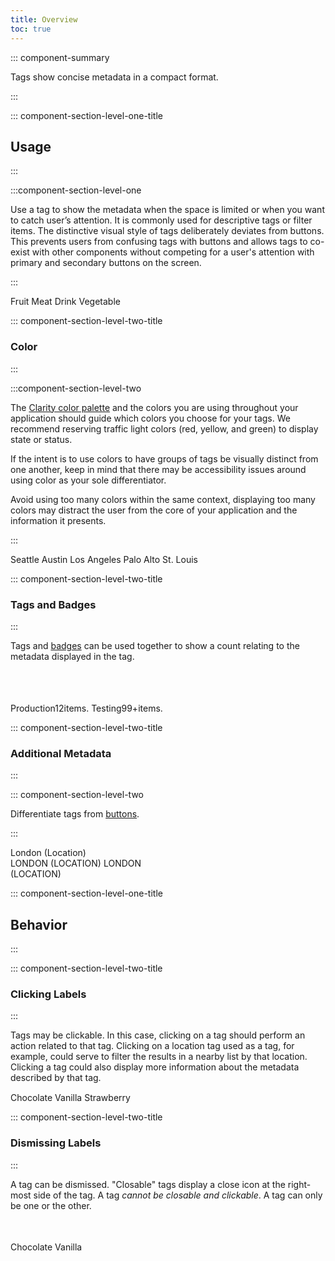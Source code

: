 ```yaml
---
title: Overview
toc: true
---
```


::: component-summary

Tags show concise metadata in a compact format.

:::

::: component-section-level-one-title

## Usage

:::

:::component-section-level-one

Use a tag to show the metadata when the space is limited or when you want to catch user’s attention. It is commonly used for descriptive tags or filter items. The distinctive visual style of tags deliberately deviates from buttons. This prevents users from confusing tags with buttons and allows tags to co-exist with other components without competing for a user's attention with primary and secondary buttons on the screen.

:::

<div cds-layout="horizontal gap:xs m-y:md">
    <cds-tag readonly color="purple">Fruit</cds-tag>
    <cds-tag readonly color="blue">Meat</cds-tag>
    <cds-tag readonly color="orange">Drink</cds-tag>
    <cds-tag readonly color="light-blue">Vegetable</cds-tag>
</div>

::: component-section-level-two-title

### Color

:::

:::component-section-level-two

The [Clarity color palette](/foundation/color) and the colors you are using throughout your application should guide which colors you choose for your tags. We recommend reserving traffic light colors (red, yellow, and green) to display state or status.

If the intent is to use colors to have groups of tags be visually distinct from one another, keep in mind that there may be accessibility issues around using color as your sole differentiator.

Avoid using too many colors within the same context, displaying too many colors may distract the user from the core of your application and the information it presents.

:::

<div cds-layout="horizontal gap:xs m-y:md">
    <cds-tag readonly>Seattle</cds-tag>
    <cds-tag readonly color="purple">Austin</cds-tag>
    <cds-tag readonly color="blue">Los Angeles</cds-tag>
    <cds-tag readonly color="orange">Palo Alto</cds-tag>
    <cds-tag readonly color="light-blue">St. Louis</cds-tag>
</div>

::: component-section-level-two-title

### Tags and Badges

:::

<div class="clr-row">
<div class="clr-col-sm-12 clr-col-lg-4">
<div style="height: 100px">
<div>Tags and <a href="../badge">badges</a> can be used together to show a count relating to the metadata displayed in the tag.</div>
</div>
</div>
<div class="clr-col-sm-12 clr-col-lg-4">
<DocInset height="100">
<div cds-layout="horizontal gap:sm align:center">
    <cds-tag readonly color="blue">Production<cds-badge color="blue">12<span cds-layout="display:screen-reader-only">items.</span></cds-badge></cds-tag>
    <cds-tag readonly color="blue">Testing<cds-badge color="blue">99+<span cds-layout="display:screen-reader-only">items.</span></cds-badge></cds-tag>
</div>
</DocInset>
</div>
</div>

::: component-section-level-two-title

### Additional Metadata

:::

::: component-section-level-two

Differentiate tags from [buttons](core-components/button).

:::

<DocDoDont>
<DocDo summary="Describe additional information with parenthesis" demoHeight="120">
<div cds-layout="horizontal align:center"><cds-tag readonly color="orange">London (Location)</cds-tag></div>
</DocDo>
<DocDont slot="dont" summary="Use all capitalization or multi-lines" demoHeight="120">
<div cds-layout="horizontal gap:sm align:center">
<cds-tag readonly color="purple">LONDON (LOCATION)</cds-tag>
<cds-tag readonly color="purple">LONDON<br/>(LOCATION)</cds-tag>
</div>
</DocDont>
</DocDoDont>

::: component-section-level-one-title

## Behavior

:::

::: component-section-level-two-title

### Clicking Labels

:::

<div class="clr-row" cds-layout="m-b:xxl">
<div class="clr-col-sm-12 clr-col-lg-4" cds-layout="p-b@lg:none p-b:lg">
<div style="height: 100px">
<div><p cds-text="body">Tags may be clickable. In this case, clicking on a tag should perform an action related to that tag. Clicking on a location tag used as a tag, for example, could serve to filter the results in a nearby list by that location. Clicking a tag could also display more information about the metadata described by that tag.</p></div>
</div>
</div>
<div class="clr-col-sm-12 clr-col-lg-4">
<DocInset height="100">
<div cds-layout="horizontal gap:sm align:center">
    <cds-tag color="purple">Chocolate</cds-tag>
    <cds-tag color="purple">Vanilla</cds-tag>
    <cds-tag color="purple">Strawberry</cds-tag>
</div>
</DocInset>
</div>
</div>

::: component-section-level-two-title

### Dismissing Labels

:::

<div class="clr-row">
<div class="clr-col-sm-12 clr-col-lg-4">
<div style="height: 100px">
<div>
<p cds-text="body">A tag can be dismissed. "Closable" tags display a close icon at the right-most side of the tag. A tag <em>cannot be closable and clickable</em>. A tag can only be one or the other.</p>
</div>
</div>
</div>
<div class="clr-col-sm-12 clr-col-lg-4">
<DocInset height="100">
<div cds-layout="horizontal gap:sm align:center">
    <cds-tag color="blue" closable>Chocolate</cds-tag>
    <cds-tag color="blue" closable>Vanilla</cds-tag>
</div>
</DocInset>
</div>
</div>
